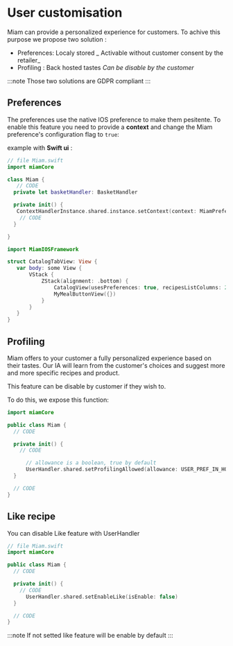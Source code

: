 # User customisation

 Miam can provide a personalized experience for customers. To achive this purpose we propose two solution :
 - Preferences: Localy stored _ Activable without customer consent by the retailer_
 - Profiling : Back hosted tastes _Can be disable by the customer_

:::note
Those two solutions are GDPR compliant
:::

 ## Preferences

The preferences use the native IOS preference to make them pesitente. To enable this feature 
you need to provide a **context** and change the Miam preference's configuration flag to `true`:
 
 example with **Swift ui** :

```swift
// file Miam.swift
import miamCore

class Miam {
   // CODE
  private let basketHandler: BasketHandler

  private init() {
   ContextHandlerInstance.shared.instance.setContext(context: MiamPreferencesContext())
    // CODE
  }

}
```

 ```swift
import MiamIOSFramework

struct CatalogTabView: View {
    var body: some View {
        VStack {
            ZStack(alignment: .bottom) {
                CatalogView(usesPreferences: true, recipesListColumns: 2)
                MyMealButtonView({})
            }
        }
    }
}

 ```


 ## Profiling

Miam offers to your customer a fully personalized experience based on their tastes.
Our IA will learn from the customer's choices and suggest more and more specific recipes and product.

This feature can be disable by customer if they wish to.

To do this, we expose this function:

```swift 
import miamCore

public class Miam {
  // CODE

  private init() {
    // CODE

      // allowance is a boolean, true by default
      UserHandler.shared.setProfilingAllowed(allowance: USER_PREF_IN_HOST_APP)
  }

  // CODE
}
```


## Like recipe

You can disable Like feature with UserHandler

```swift 
// file Miam.swift
import miamCore

public class Miam {
  // CODE

  private init() {
    // CODE
      UserHandler.shared.setEnableLike(isEnable: false)
  }

  // CODE
}

```

:::note
If not setted like feature will be enable by default
:::


